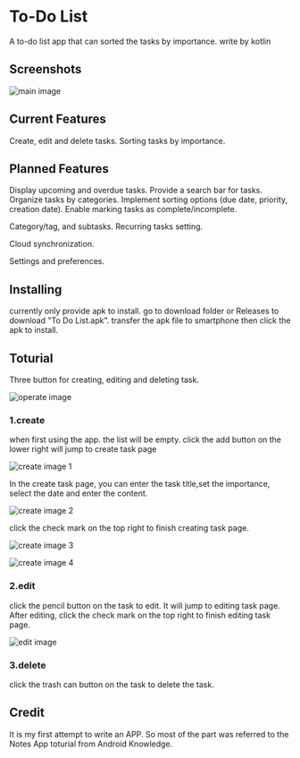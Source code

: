 # To-Do List

A to-do list app that can sorted the tasks by importance.
write by kotlin

## Screenshots

![main image](screenshots/Screenshot_main.png)




## Current Features

Create, edit and delete tasks.
Sorting tasks by importance.

## Planned Features

Display upcoming and overdue tasks.
Provide a search bar for tasks.
Organize tasks by categories.
Implement sorting options (due date, priority, creation date).
Enable marking tasks as complete/incomplete.

Category/tag, and subtasks.
Recurring tasks setting.

Cloud synchronization.

Settings and preferences.

## Installing

currently only provide apk to install.
go to download folder or Releases to download "To Do List.apk". 
transfer the apk file to smartphone then click the apk to install.


## Toturial

Three button for creating, editing and deleting task.

![operate image](screenshots/Screenshot_main_operate.png)

### 1.create

when first using the app. the list will be empty.
click the add button on the lower right will jump to create task page

![create image 1](screenshots/Screenshot_creat1.png)

In the create task page, you can enter the task title,set the importance, select the date and enter the content.

![create image 2](screenshots/Screenshot_create2.png)

click the check mark on the top right to finish creating task page.

![create image 3](screenshots/Screenshot_create3.png)

![create image 4](screenshots/Screenshot_create4.png)

### 2.edit

click the pencil button on the task to edit. It will jump to editing task page. 
After editing, click the check mark on the top right to finish editing task page.

![edit image](screenshots/Screenshot_edit.png)

### 3.delete

click the trash can button on the task to delete the task. 

## Credit

It is my first attempt to write an APP. So most of the part was referred to the Notes App toturial from Android Knowledge.

